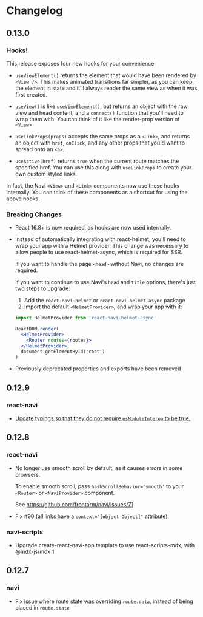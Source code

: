 Changelog
=========

0.13.0
------

### Hooks!

This release exposes four new hooks for your convenience:

- `useViewElement()` returns the element that would have been rendered by `<View />`. This makes animated transitions far simpler, as you can keep the element in state and it'll always render the same view as when it was first created.

- `useView()` is like `useViewElement()`, but returns an object with the raw view and head content, and a `connect()` function that you'll need to wrap them with. You can think of it like the render-prop version of `<View>`

- `useLinkProps(props)` accepts the same props as a `<Link>`, and returns an object with `href`, `onClick`, and any other props that you'd want to spread onto an `<a>`.

- `useActive(href)` returns `true` when the current route matches the specified href. You can use this along with `useLinkProps` to create your own custom styled links.

In fact, the Navi `<View>` and `<Link>` components now use these hooks internally. You can think of these components as a shortcut for using the above hooks.


### Breaking Changes

-   React 16.8+ is now required, as hooks are now used internally.

-   Instead of automatically integrating with react-helmet, you'll need to wrap your app with a Helmet provider. This change was necessary to allow people to use react-helmet-async, which is required for SSR.

    If you want to handle the page `<head>` without Navi, no changes are required. 

    If you want to continue to use Navi's `head` and `title` options, there's just two steps to upgrade:
    
    1. Add the `react-navi-helmet` or `react-navi-helmet-async` package
    2. Import the default `<HelmetProvider>`, and wrap your app with it:

    ```jsx
    import HelmetProvider from 'react-navi-helmet-async'

    ReactDOM.render(
      <HelmetProvider>
        <Router routes={routes}>
      </HelmetProvider>,
      document.getElementById('root')
    )
    ```

-   Previously deprecated properties and exports have been removed



0.12.9
------

### react-navi

-   [Update typings so that they do not require `esModuleInterop` to be true.](https://github.com/frontarm/navi/issues/99)


0.12.8
------

### react-navi

-   No longer use smooth scroll by default, as it causes errors in some browsers.
    
    To enable smooth scroll, pass `hashScrollBehavior='smooth'` to your `<Router>` or `<NaviProvider>` component.

    See https://github.com/frontarm/navi/issues/71

-   Fix #90 (all links have a `context="[object Object]"` attribute)

### navi-scripts

-   Upgrade create-react-navi-app template to use react-scripts-mdx, with @mdx-js/mdx 1.


0.12.7
------

### navi

-   Fix issue where route state was overriding `route.data`, instead of being placed in `route.state`
